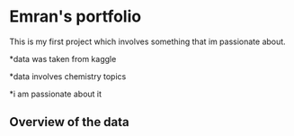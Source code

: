 # Emran's portfolio

This is my first project which involves something that im passionate about.

*data was taken from kaggle

*data involves chemistry topics

*i am passionate about it 

## Overview of the data
